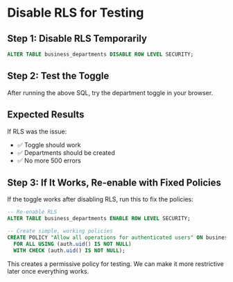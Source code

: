 # Disable RLS for Testing

## Step 1: Disable RLS Temporarily

```sql
ALTER TABLE business_departments DISABLE ROW LEVEL SECURITY;
```

## Step 2: Test the Toggle

After running the above SQL, try the department toggle in your browser.

## Expected Results

If RLS was the issue:
- ✅ Toggle should work
- ✅ Departments should be created
- ✅ No more 500 errors

## Step 3: If It Works, Re-enable with Fixed Policies

If the toggle works after disabling RLS, run this to fix the policies:

```sql
-- Re-enable RLS
ALTER TABLE business_departments ENABLE ROW LEVEL SECURITY;

-- Create simple, working policies
CREATE POLICY "Allow all operations for authenticated users" ON business_departments
  FOR ALL USING (auth.uid() IS NOT NULL)
  WITH CHECK (auth.uid() IS NOT NULL);
```

This creates a permissive policy for testing. We can make it more restrictive later once everything works.